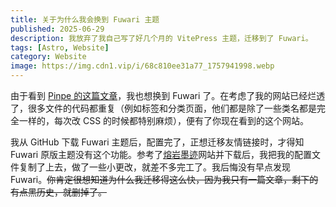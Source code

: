 ```yaml
---
title: 关于为什么我会换到 Fuwari 主题
published: 2025-06-29
description: 我放弃了我自己写了好几个月的 VitePress 主题，迁移到了 Fuwari。
tags: [Astro, Website]
category: Website
image: https://img.cdn1.vip/i/68c810ee31a77_1757941998.webp
---
```


由于看到 [Pinpe 的这篇文章](https://pinpe.top/posts/bye-wordpress/)，我也想换到 Fuwari 了。在考虑了我的网站已经烂透了，很多文件的代码都重复（例如标签和分类页面，他们都是除了一些类名都是完全一样的，每次改 CSS 的时候都特别麻烦），便有了你现在看到的这个网站。

我从 GitHub 下载 Fuwari 主题后，配置完了，正想迁移友情链接时，才得知 Fuwari 原版主题没有这个功能。参考了[熔岩墨迹](https://magma.ink/)网站并下载后，我把我的配置文件复制了上去，做了一些小更改，就差不多完工了。我后悔没有早点发现 Fuwari。~~你肯定很想知道为什么我迁移得这么快，因为我只有一篇文章，剩下的有点黑历史，就删掉了。~~
